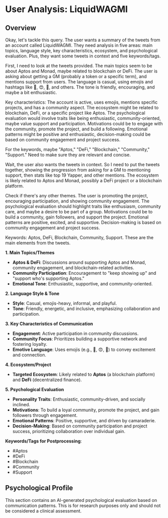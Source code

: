 # User Analysis: LiquidWAGMI

## Overview

<think>
Okay, let's tackle this query. The user wants a summary of the tweets from an account called LiquidWAGMI. They need analysis in five areas: main topics, language style, key characteristics, ecosystem, and psychological evaluation. Plus, they want some tweets in context and five keywords/tags.

First, I need to look at the tweets provided. The main topics seem to be about Aptos and Monad, maybe related to blockchain or DeFi. The user is asking about getting a GM (probably a token or a specific term), and mentions support from users. The language is casual, using emojis and hashtags like 🥰, 😍, 🫡, and others. The tone is friendly, encouraging, and maybe a bit enthusiastic.

Key characteristics: The account is active, uses emojis, mentions specific projects, and has a community aspect. The ecosystem might be related to blockchain, DeFi, or a specific project like Aptos. The psychological evaluation would involve traits like being enthusiastic, community-oriented, maybe value support and participation. Motivations could be to engage with the community, promote the project, and build a following. Emotional patterns might be positive and enthusiastic, decision-making could be based on community engagement and project success.

For the keywords, maybe "Aptos," "DeFi," "Blockchain," "Community," "Support." Need to make sure they are relevant and concise.

Wait, the user also wants the tweets in context. So I need to put the tweets together, showing the progression from asking for a GM to mentioning support, then stats like top 19 Yapper, and other mentions. The ecosystem is likely related to Aptos and Monad, possibly a DeFi project or a blockchain platform.

Check if there's any other themes. The user is promoting the project, encouraging participation, and showing community engagement. The psychological evaluation should highlight traits like enthusiasm, community care, and maybe a desire to be part of a group. Motivations could be to build a community, gain followers, and support the project. Emotional patterns are positive, excited, and supportive. Decision-making is based on community engagement and project success.

Keywords: Aptos, DeFi, Blockchain, Community, Support. These are the main elements from the tweets.
</think>

**1. Main Topics/Themes**  
- **Aptos & DeFi**: Discussions around supporting Aptos and Monad, community engagement, and blockchain-related activities.  
- **Community Participation**: Encouragement to "keep showing up" and "support who's supporting Aptos."  
- **Emotional Tone**: Enthusiastic, supportive, and community-oriented.  

**2. Language Style & Tone**  
- **Style**: Casual, emojis-heavy, informal, and playful.  
- **Tone**: Friendly, energetic, and inclusive, emphasizing collaboration and participation.  

**3. Key Characteristics of Communication**  
- **Engagement**: Active participation in community discussions.  
- **Community Focus**: Prioritizes building a supportive network and fostering loyalty.  
- **Emotive Language**: Uses emojis (e.g., 🥰, 😍, 🫡) to convey excitement and connection.  

**4. Ecosystem/Project**  
- **Targeted Ecosystem**: Likely related to **Aptos** (a blockchain platform) and **DeFi** (decentralized finance).  

**5. Psychological Evaluation**  
- **Personality Traits**: Enthusiastic, community-driven, and socially inclined.  
- **Motivations**: To build a loyal community, promote the project, and gain followers through engagement.  
- **Emotional Patterns**: Positive, supportive, and driven by camaraderie.  
- **Decision-Making**: Based on community participation and project success, prioritizing collaboration over individual gain.  

**Keywords/Tags for Postprocessing**:  
- #Aptos  
- #DeFi  
- #Blockchain  
- #Community  
- #Support

## Psychological Profile

This section contains an AI-generated psychological evaluation based on communication patterns. This is for research purposes only and should not be considered a clinical assessment.